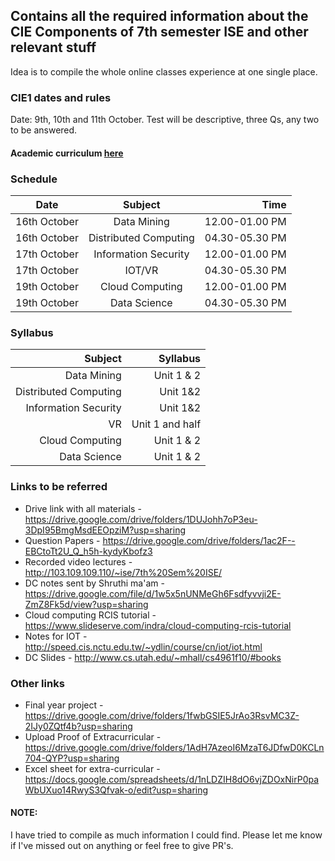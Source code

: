 ## Contains all the required information about the CIE Components of 7th semester ISE and other relevant stuff
Idea is to compile the whole online classes experience at one single place.

### CIE1 dates and rules 
Date: 9th, 10th and 11th October. Test will be descriptive, three Qs, any two to be answered.
#### Academic curriculum [here](https://msrit-bucket.s3-us-west-2.amazonaws.com/Departments/ISE/Syllabus/ISE-UG-Syllabus-7%268-2020-21.pdf)

### Schedule
| Date   |      Subject      |  Time |
|----------|:-------------:|------:|
| 16th October |  Data Mining | 12.00-01.00 PM |
| 16th October |    Distributed Computing   | 04.30-05.30 PM |
| 17th October | Information Security | 12.00-01.00 PM |
| 17th October | IOT/VR | 04.30-05.30 PM |
| 19th October |  Cloud Computing | 12.00-01.00 PM |
| 19th October |  Data Science | 04.30-05.30 PM |

### Syllabus
|  Subject      |  Syllabus |
|-------------:|------:|
|  Data Mining | Unit 1 & 2 |
|  Distributed Computing   | Unit 1&2 |
| Information Security | Unit 1&2 |
| VR | Unit 1 and half |
|  Cloud Computing | Unit 1 & 2 |
|  Data Science | Unit 1 & 2 |

### Links to be referred
- Drive link with all materials - https://drive.google.com/drive/folders/1DUJohh7oP3eu-3DpI95BmgMsdEEOpziM?usp=sharing
- Question Papers - https://drive.google.com/drive/folders/1ac2F--EBCtoTt2U_Q_h5h-kydyKbofz3
- Recorded video lectures - http://103.109.109.110/~ise/7th%20Sem%20ISE/
- DC notes sent by Shruthi ma'am - https://drive.google.com/file/d/1w5x5nUNMeGh6Fsdfyvvji2E-ZmZ8Fk5d/view?usp=sharing
- Cloud computing RCIS tutorial - https://www.slideserve.com/indra/cloud-computing-rcis-tutorial
- Notes for IOT - http://speed.cis.nctu.edu.tw/~ydlin/course/cn/iot/iot.html
- DC Slides - http://www.cs.utah.edu/~mhall/cs4961f10/#books

### Other links 
- Final year project - https://drive.google.com/drive/folders/1fwbGSIE5JrAo3RsvMC3Z-2IJy0ZQtf4b?usp=sharing
- Upload Proof of Extracurricular - https://drive.google.com/drive/folders/1AdH7AzeoI6MzaT6JDfwD0KCLn704-QYP?usp=sharing
- Excel sheet for extra-curricular - https://docs.google.com/spreadsheets/d/1nLDZIH8dO6vjZDOxNirP0paWbUXuo14RwyS3Qfvak-o/edit?usp=sharing

#### NOTE:
I have tried to compile as much information I could find. Please let me know if I've missed out on anything or feel free to give PR's.  




